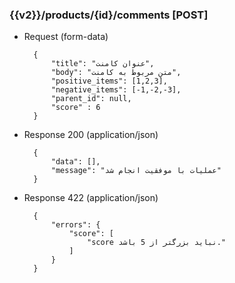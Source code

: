 

### {{v2}}/products/{id}/comments [POST]

+ Request (form-data)

        {
            "title": "عنوان کامنت",
            "body": "متن مربوط به کامنت",
            "positive_items": [1,2,3],
            "negative_items": [-1,-2,-3],
            "parent_id": null,
            "score" : 6
        }







        
+ Response 200 (application/json)

        {
            "data": [],
            "message": "عملیات با موفقیت انجام شد"
        }

+ Response 422 (application/json)

        {
            "errors": {
                "score": [
                    "score نباید بزرگتر از 5 باشد."
                ]
            }
        }
